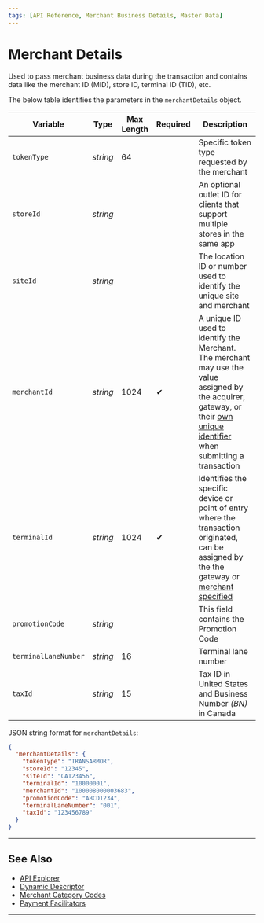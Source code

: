 ```yaml
---
tags: [API Reference, Merchant Business Details, Master Data]
---
```


# Merchant Details

Used to pass merchant business data during the transaction and contains data like the merchant ID (MID), store ID, terminal ID (TID), etc.

<!--
type: tab
titles: merchantDetails, JSON Example
-->

The below table identifies the parameters in the `merchantDetails` object.

| Variable | Type | Max Length | Required | Description |
| -------- | -- |------------| ------- | ---- |
| `tokenType` | *string* | 64 | | Specific token type requested by the merchant |
| `storeId` | *string* |  | | An optional outlet ID for clients that support multiple stores in the same app |
| `siteId` | *string* |  | | The location ID or number used to identify the unique site and merchant |
| `merchantId` | *string* | 1024 | &#10004; | A unique ID used to identify the Merchant. The merchant may use the value assigned by the acquirer, gateway, or their [own unique identifier](?path=docs/Resources/Guides/BYOID.md) when submitting a transaction |
| `terminalId` | *string* | 1024 | &#10004; | Identifies the specific device or point of entry where the transaction originated, can be assigned by the the gateway or [merchant specified](?path=docs/Resources/Guides/BYOID.md) |
| `promotionCode` | *string* |  | | This field contains the Promotion Code |
| `terminalLaneNumber` | *string* | 16 |  | Terminal lane number |
| `taxId` | *string* | 15 | | Tax ID in United States and Business Number *(BN)* in Canada |

<!--
type: tab
-->

JSON string format for `merchantDetails`:

```json
{
  "merchantDetails": {
    "tokenType": "TRANSARMOR",
    "storeId": "12345",
    "siteId": "CA123456",
    "terminalId": "10000001",
    "merchantId": "100008000003683",
    "promotionCode": "ABCD1234",
    "terminalLaneNumber": "001",
    "taxId": "123456789"
  }
}
```
<!--type: tab-end -->

---

## See Also

- [API Explorer](../api/?type=post&path=/payments/v1/charges)
- [Dynamic Descriptor](?path=docs/Resources/Guides/Dynamic-Descriptor.md)
- [Merchant Category Codes](?path=docs/Resources/Master-Data/Merchant-Category-Code.md)
- [Payment Facilitators](?path=docs/Resources/Guides/Industry-Verticals/Payment-Faciliator.md)

---
